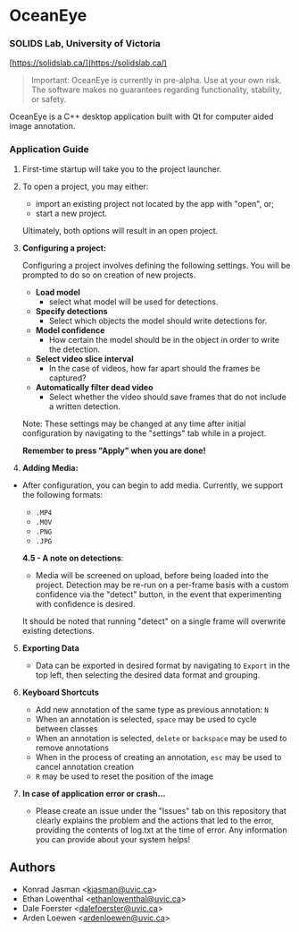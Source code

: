 # OceanEye
### SOLIDS Lab, University of Victoria
[https://solidslab.ca/](https://solidslab.ca/)

> Important: OceanEye is currently in pre-alpha. Use at your own risk. The software makes no guarantees regarding functionality, stability, or safety.


OceanEye is a C++ desktop application built with Qt for computer aided image annotation.
    
### Application Guide

1. First-time startup will take you to the project launcher.

2. To open a project, you may either:

    - import an existing project not located by the app with "open", or;
    - start a new project.

    Ultimately, both options will result in an open project.

3. __Configuring a project:__

    Configuring a project involves defining the following settings. You will be prompted to do so on creation of new projects.

    - __Load model__
        - select what model will be used for detections.
    - __Specify detections__
        - Select which objects the model should write detections for.
    - __Model confidence__
        - How certain the model should be in the object in order to write the detection.
    - __Select video slice interval__
        - In the case of videos, how far apart should the frames be captured?
    - __Automatically filter dead video__
        - Select whether the video should save frames that do not include a written detection.

    Note: These settings may be changed at any time after initial configuration by navigating to the "settings" tab while in a project. 
    
    __Remember to press "Apply" when you are done!__

4. __Adding Media:__

- After configuration, you can begin to add media. Currently, we support the following formats:

    - `.MP4`
    - `.MOV`
    - `.PNG`
    - `.JPG` 

    __4.5 -  A note on detections__:
    
   - Media will be screened on upload, before being loaded into the project. Detection may be re-run on a per-frame basis with a custom confidence via the "detect" button, in the event that experimenting with confidence is desired.

   It should be noted that running "detect" on a single frame will overwrite existing detections.

5. __Exporting Data__ 

    - Data can be exported in desired format by navigating to `Export` in the top left, then selecting the desired data format and grouping.


6. __Keyboard Shortcuts__

    - Add new annotation of the same type as previous annotation: `N` 
    - When an annotation is selected, `space` may be used to cycle between classes
    - When an annotation is selected, `delete` or `backspace` may be used to remove annotations
    - When in the process of creating an annotation, `esc` may be used to cancel annotation creation
    - `R` may be used to reset the position of the image


7. __In case of application error or crash...__

    - Please create an issue under the "Issues" tab on this repository that clearly explains the problem and the actions that led to the error, providing the contents of log.txt at the time of error. Any information you can provide about your system helps!


## Authors

 - Konrad Jasman <<kjasman@uvic.ca>>
 - Ethan Lowenthal <<ethanlowenthal@uvic.ca>>
 - Dale Foerster <<dalefoerster@uvic.ca>>
 - Arden Loewen <<ardenloewen@uvic.ca>>
